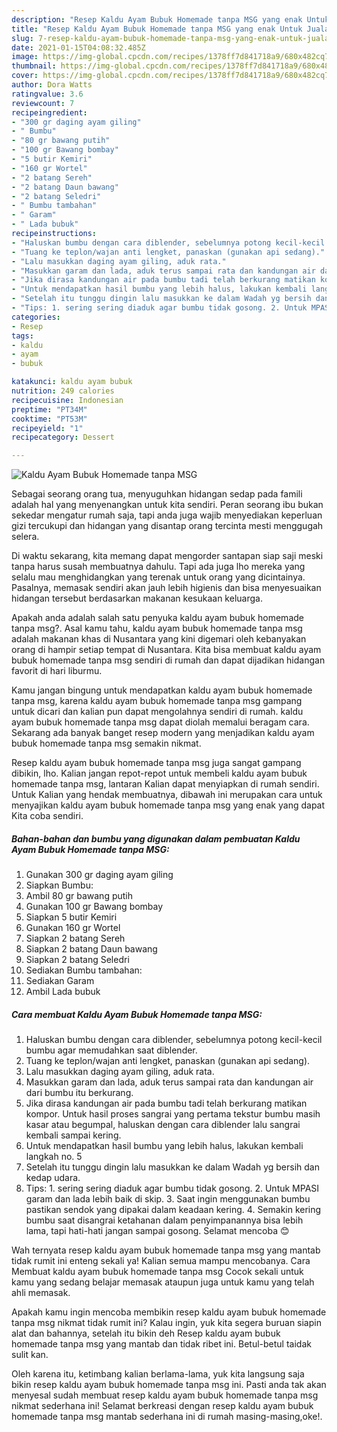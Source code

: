 ```yaml
---
description: "Resep Kaldu Ayam Bubuk Homemade tanpa MSG yang enak Untuk Jualan"
title: "Resep Kaldu Ayam Bubuk Homemade tanpa MSG yang enak Untuk Jualan"
slug: 7-resep-kaldu-ayam-bubuk-homemade-tanpa-msg-yang-enak-untuk-jualan
date: 2021-01-15T04:08:32.485Z
image: https://img-global.cpcdn.com/recipes/1378ff7d841718a9/680x482cq70/kaldu-ayam-bubuk-homemade-tanpa-msg-foto-resep-utama.jpg
thumbnail: https://img-global.cpcdn.com/recipes/1378ff7d841718a9/680x482cq70/kaldu-ayam-bubuk-homemade-tanpa-msg-foto-resep-utama.jpg
cover: https://img-global.cpcdn.com/recipes/1378ff7d841718a9/680x482cq70/kaldu-ayam-bubuk-homemade-tanpa-msg-foto-resep-utama.jpg
author: Dora Watts
ratingvalue: 3.6
reviewcount: 7
recipeingredient:
- "300 gr daging ayam giling"
- " Bumbu"
- "80 gr bawang putih"
- "100 gr Bawang bombay"
- "5 butir Kemiri"
- "160 gr Wortel"
- "2 batang Sereh"
- "2 batang Daun bawang"
- "2 batang Seledri"
- " Bumbu tambahan"
- " Garam"
- " Lada bubuk"
recipeinstructions:
- "Haluskan bumbu dengan cara diblender, sebelumnya potong kecil-kecil bumbu agar memudahkan saat diblender."
- "Tuang ke teplon/wajan anti lengket, panaskan (gunakan api sedang)."
- "Lalu masukkan daging ayam giling, aduk rata."
- "Masukkan garam dan lada, aduk terus sampai rata dan kandungan air dari bumbu itu berkurang."
- "Jika dirasa kandungan air pada bumbu tadi telah berkurang matikan kompor. Untuk hasil proses sangrai yang pertama tekstur bumbu masih kasar atau begumpal, haluskan dengan cara diblender lalu sangrai kembali sampai kering."
- "Untuk mendapatkan hasil bumbu yang lebih halus, lakukan kembali langkah no. 5"
- "Setelah itu tunggu dingin lalu masukkan ke dalam Wadah yg bersih dan kedap udara."
- "Tips: 1. sering sering diaduk agar bumbu tidak gosong. 2. Untuk MPASI garam dan lada lebih baik di skip. 3. Saat ingin menggunakan bumbu pastikan sendok yang dipakai dalam keadaan kering. 4. Semakin kering bumbu saat disangrai ketahanan dalam penyimpanannya bisa lebih lama, tapi hati-hati jangan sampai gosong. Selamat mencoba 😊"
categories:
- Resep
tags:
- kaldu
- ayam
- bubuk

katakunci: kaldu ayam bubuk 
nutrition: 249 calories
recipecuisine: Indonesian
preptime: "PT34M"
cooktime: "PT53M"
recipeyield: "1"
recipecategory: Dessert

---
```



![Kaldu Ayam Bubuk Homemade tanpa MSG](https://img-global.cpcdn.com/recipes/1378ff7d841718a9/680x482cq70/kaldu-ayam-bubuk-homemade-tanpa-msg-foto-resep-utama.jpg)

Sebagai seorang orang tua, menyuguhkan hidangan sedap pada famili adalah hal yang menyenangkan untuk kita sendiri. Peran seorang ibu bukan sekedar mengatur rumah saja, tapi anda juga wajib menyediakan keperluan gizi tercukupi dan hidangan yang disantap orang tercinta mesti menggugah selera.

Di waktu  sekarang, kita memang dapat mengorder santapan siap saji meski tanpa harus susah membuatnya dahulu. Tapi ada juga lho mereka yang selalu mau menghidangkan yang terenak untuk orang yang dicintainya. Pasalnya, memasak sendiri akan jauh lebih higienis dan bisa menyesuaikan hidangan tersebut berdasarkan makanan kesukaan keluarga. 



Apakah anda adalah salah satu penyuka kaldu ayam bubuk homemade tanpa msg?. Asal kamu tahu, kaldu ayam bubuk homemade tanpa msg adalah makanan khas di Nusantara yang kini digemari oleh kebanyakan orang di hampir setiap tempat di Nusantara. Kita bisa membuat kaldu ayam bubuk homemade tanpa msg sendiri di rumah dan dapat dijadikan hidangan favorit di hari liburmu.

Kamu jangan bingung untuk mendapatkan kaldu ayam bubuk homemade tanpa msg, karena kaldu ayam bubuk homemade tanpa msg gampang untuk dicari dan kalian pun dapat mengolahnya sendiri di rumah. kaldu ayam bubuk homemade tanpa msg dapat diolah memalui beragam cara. Sekarang ada banyak banget resep modern yang menjadikan kaldu ayam bubuk homemade tanpa msg semakin nikmat.

Resep kaldu ayam bubuk homemade tanpa msg juga sangat gampang dibikin, lho. Kalian jangan repot-repot untuk membeli kaldu ayam bubuk homemade tanpa msg, lantaran Kalian dapat menyiapkan di rumah sendiri. Untuk Kalian yang hendak membuatnya, dibawah ini merupakan cara untuk menyajikan kaldu ayam bubuk homemade tanpa msg yang enak yang dapat Kita coba sendiri.

<!--inarticleads1-->

##### Bahan-bahan dan bumbu yang digunakan dalam pembuatan Kaldu Ayam Bubuk Homemade tanpa MSG:

1. Gunakan 300 gr daging ayam giling
1. Siapkan  Bumbu:
1. Ambil 80 gr bawang putih
1. Gunakan 100 gr Bawang bombay
1. Siapkan 5 butir Kemiri
1. Gunakan 160 gr Wortel
1. Siapkan 2 batang Sereh
1. Siapkan 2 batang Daun bawang
1. Siapkan 2 batang Seledri
1. Sediakan  Bumbu tambahan:
1. Sediakan  Garam
1. Ambil  Lada bubuk




<!--inarticleads2-->

##### Cara membuat Kaldu Ayam Bubuk Homemade tanpa MSG:

1. Haluskan bumbu dengan cara diblender, sebelumnya potong kecil-kecil bumbu agar memudahkan saat diblender.
1. Tuang ke teplon/wajan anti lengket, panaskan (gunakan api sedang).
1. Lalu masukkan daging ayam giling, aduk rata.
1. Masukkan garam dan lada, aduk terus sampai rata dan kandungan air dari bumbu itu berkurang.
1. Jika dirasa kandungan air pada bumbu tadi telah berkurang matikan kompor. Untuk hasil proses sangrai yang pertama tekstur bumbu masih kasar atau begumpal, haluskan dengan cara diblender lalu sangrai kembali sampai kering.
1. Untuk mendapatkan hasil bumbu yang lebih halus, lakukan kembali langkah no. 5
1. Setelah itu tunggu dingin lalu masukkan ke dalam Wadah yg bersih dan kedap udara.
1. Tips: 1. sering sering diaduk agar bumbu tidak gosong. 2. Untuk MPASI garam dan lada lebih baik di skip. 3. Saat ingin menggunakan bumbu pastikan sendok yang dipakai dalam keadaan kering. 4. Semakin kering bumbu saat disangrai ketahanan dalam penyimpanannya bisa lebih lama, tapi hati-hati jangan sampai gosong. Selamat mencoba 😊




Wah ternyata resep kaldu ayam bubuk homemade tanpa msg yang mantab tidak rumit ini enteng sekali ya! Kalian semua mampu mencobanya. Cara Membuat kaldu ayam bubuk homemade tanpa msg Cocok sekali untuk kamu yang sedang belajar memasak ataupun juga untuk kamu yang telah ahli memasak.

Apakah kamu ingin mencoba membikin resep kaldu ayam bubuk homemade tanpa msg nikmat tidak rumit ini? Kalau ingin, yuk kita segera buruan siapin alat dan bahannya, setelah itu bikin deh Resep kaldu ayam bubuk homemade tanpa msg yang mantab dan tidak ribet ini. Betul-betul taidak sulit kan. 

Oleh karena itu, ketimbang kalian berlama-lama, yuk kita langsung saja bikin resep kaldu ayam bubuk homemade tanpa msg ini. Pasti anda tak akan menyesal sudah membuat resep kaldu ayam bubuk homemade tanpa msg nikmat sederhana ini! Selamat berkreasi dengan resep kaldu ayam bubuk homemade tanpa msg mantab sederhana ini di rumah masing-masing,oke!.

